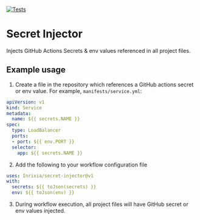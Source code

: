 [![Tests](https://github.com/Inrixia/Secret-Injector/actions/workflows/testAction.yml/badge.svg)](https://github.com/Inrixia/Secret-Injector/actions/workflows/testAction.yml)
# Secret Injector

Injects GitHub Actions Secrets & env values referenced in all project files.

## Example usage

1. Create a file in the repository which references a GitHub actions secret or env value. For example, `manifests/service.yml`:

```yml
apiVersion: v1
kind: Service
metadata:
  name: ${{ secrets.NAME }}
spec:
  type: LoadBalancer
  ports:
  - port: ${{ env.PORT }}
  selector:
    app: ${{ secrets.NAME }}
```


2. Add the following to your workflow configuration file

```yml
uses: Inrixia/secret-injector@v1
with:
  secrets: ${{ toJson(secrets) }}
  env: ${{ toJson(env) }}
```

3. During workflow execution, all project files will have GitHub secret or env values injected.
